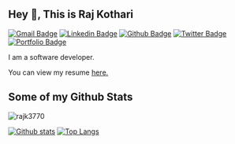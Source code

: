 ## Hey 👋, This is Raj Kothari
[![Gmail Badge](https://img.shields.io/badge/-rajk3770@gmail.com-c14438?style=flat&logo=Gmail&logoColor=white&link=mailto:rajk3770@gmail.com)](mailto:rajk3770@gmail.com) 
[![Linkedin Badge](https://img.shields.io/badge/-raj3770-0072b1?style=flat&logo=Linkedin&logoColor=white&link=https://www.linkedin.com/in/raj3770/)](https://www.linkedin.com/in/raj3770/) [![Github Badge](https://img.shields.io/badge/-rajk3770-grey?style=flat&logo=github&logoColor=white&link=https://github.com/rajk3770/)](https://www.github.com/rajk3770/) [![Twitter Badge](https://img.shields.io/badge/-rajk3770-00acee?style=flat&logo=twitter&logoColor=white&link=https://twitter.com/rajk3770/)](https://www.twitter.com/rajk3770/) [![Portfolio Badge](https://img.shields.io/badge/portfolio-web-blue?style=flat&link=rajk3770@github.io/)](rajk3770@github.io/) <p align='left'>I am a software developer.</p><p align='left'> You can view my resume <a href='drive.google.com ' target=_blank><u>here</u>.</a></p>
## Some of my Github Stats

<p align=left> <img src=https://komarev.com/ghpvc/?username=rajk3770 alt=rajk3770 /> </p>

[![Github stats](https://github-readme-stats.vercel.app/api?username=rajk3770&show_icons=true&include_all_commits=true)](https://github.com/rajk3770/github-readme-stats)
[![Top Langs](https://github-readme-stats.vercel.app/api/top-langs/?username=rajk3770&layout=compact)](https://github.com/rajk3770/github-readme-stats)
